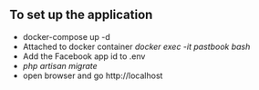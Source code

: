 ## To set up the application


- docker-compose up -d
- Attached to docker container *docker exec -it pastbook bash*
- Add the Facebook app id to .env
- *php artisan migrate*
- open browser and go http://localhost
